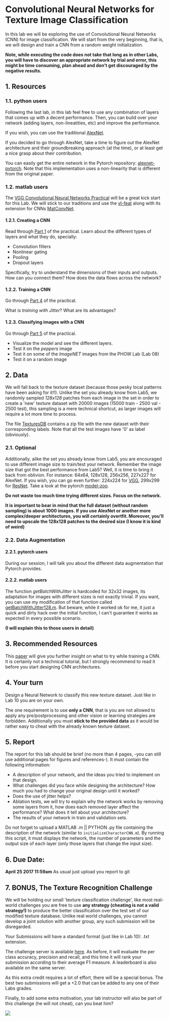 # Convolutional Neural Networks for Texture Image Classification
In this lab we will be exploring the use of Convolutional Neural Networks (CNN) for image classification. We will start from the very beginning, that is, we will design and train a CNN from a random weight initialization.

**Note, while executing the code does not take that long as in other Labs, you will have to discover an appropriate network by trial and error, this might be time consuming, plan ahead and don't get discouraged by the negative results.**

## 1. Resources

### 1.1. python users
Following the last lab, in this lab feel free to use any combination of layers that comes up with a decent performance. Then, you can build over your network (adding layers, non-lineatities, etc) and improve the performance. 

If you wish, you can use the traditional [AlexNet](https://papers.nips.cc/paper/4824-imagenet-classification-with-deep-convolutional-neural-networks.pdf). 

If you decided to go through AlexNet, take a time to figure out the AlexNet architecture and their groundbreaking approach (at the time), or at least get a nice grasp about their contribution. 

You can easily get the entire network in the Pytorch repository: [alexnet-pytorch](https://github.com/pytorch/vision/blob/master/torchvision/models/alexnet.py). Note that this implementation uses a non-linearity that is different from the original paper. 

### 1.2. matlab users

The [VGG Convolutional Neural Networks Practical](http://www.robots.ox.ac.uk/~vgg/practicals/cnn/index.html) will be a great kick start for this Lab. We will stick to our traditions and use the [vl-feat](http://www.vlfeat.org/matlab/matlab.html) along with its extension for CNNs [MatConvNet](http://www.vlfeat.org/matconvnet/functions/). 


#### 1.2.1. Creating a CNN
Read through [Part 1](http://www.robots.ox.ac.uk/~vgg/practicals/cnn/index.html#part1) of the practical.
Learn about the different types of layers and what they do, specially:

- Convolution filters
- Nonlinear gating
- Pooling
- Dropout layers

Specifically, try to understand the dimensions of their inputs and outputs. How can you connect them? How does the data flows across the network?

#### 1.2.2. Training a CNN

Go through [Part 4](http://www.robots.ox.ac.uk/~vgg/practicals/cnn/index.html#part-4-learning-a-character-cnn) of the practical.

What is *training with Jitter*?
What are its advantages?

#### 1.2.3. Classifying images with a CNN

Go through [Part 5](http://www.robots.ox.ac.uk/~vgg/practicals/cnn/index.html#part-5-using-pretrained-models) of the practical.

- Visualize the model and see the different layers.
- Test it on the *peppers* image
- Test it on some of the *ImageNET* images from the PHOW Lab (Lab 08)
- Test it on a random image

## 2. Data

We will fall back to the texture dataset (because those pesky local patterns have been asking for it!!). Unlike the set you already know from Lab5, we randomly sampled *128x128* patches from each image in the set in order to create a 'new' texture dataset with 20000 images (15000 train - 2500 val - 2500 test), this sampling is a mere technical shortcut, as larger images will require a lot more time to process.

The file [TexturesDB](http://157.253.63.7/texturesCNN.zip) contains a zip file with the new dataset with their corresponding labels. Note that all the test images have '0' as label (obviously).

### 2.1. Optional

Additionally, alike the set you already know from Lab5, you are encouraged to use different image size to train/test your network. Remember the image size that got the best performance from Lab5? Well, it is time to bring it back from oblivion. For instance: 64x64, 128x128, 256x256, 227x227 for AlexNet. If you wish, you can go even further: 224x224 for [VGG](https://github.com/pytorch/vision/blob/master/torchvision/models/vgg.py), 299x299 for [ResNet](https://github.com/pytorch/vision/blob/master/torchvision/models/resnet.py). Take a look at the pytorch [model-zoo](https://github.com/pytorch/vision/tree/master/torchvision/models). 

**Do not waste too much time trying different sizes. Focus on the network.**

**It is important to bear in mind that the full dataset (without random sampling) is about 1000 images. If you use AlexNet or another more complex/deeper architectures, you will certainly overtfit. Moreover, you'll need to upscale the 128x128 patches to the desired size (I know it is kind of weird)** 

### 2.2. Data Augmentation

#### 2.2.1. pytorch users

During our session, I will talk you about the different data augmentation that Pytorch provides.

#### 2.2.2. matlab users
The function *getBatchWithJitter* is hardcoded for 32x32 images, its adaptation for images with different sizes is not exactly trivial. If you want, you can use my modification of that function called [getBatchWithJitter128.m](http://157.253.63.7/getBatchWithJitter128.m). But beware, while it worked ok for me, it just a quick and dirty hack over the initial function, I can't guarantee it works as expected in every possible scenario.

**(I will explain this to those users in detail)**

## 3. Recommended Resources
This [paper](https://arxiv.org/abs/1407.1610) will give you further insight on what to try while training a CNN. It is certainly not a technical tutorial, but I strongly recommend to read it before you start designing CNN architectures.

## 4. Your turn

Design a Neural Network to classify this new texture dataset. Just like in Lab 10 you are on your own. 

The one requirement is to use **only a CNN**, that is you are not allowed to apply any pre/postprocessing and other vision or learning strategies are forbidden. Additionally you must **stick to the provided data** as it would be rather easy to cheat with the already known texture dataset.

## 5. Report
The report for this lab should be brief (no more than 4 pages, -you can still use additional pages for figures and references-). It must contain the following information:

- A description of your network, and the ideas you tried to implement on that design.
- What challenges did you face while designing the architecture? How much you had to change your original design until it worked?
- Does the use of jitter helps?
- Ablation tests, we will try to explain why the network works by removing some layers from it, how does each removed layer affect the performance? What does it tell about your architecture?
- The results of your network in train and validation sets.

Do not forget to upload a MATLAB .m || PYTHON .py file containing the description of the network (similar to ``initializeCharacterCNN.m``). By running this script, it must displays the network, the number of parameters and the output size of each layer (only those layers that change the input size).

## 6. Due Date:
**April 25 2017 11:59am** As usual just upload you report to git

## 7. BONUS, The Texture Recognition Challenge 
We will be holding our small 'texture classification challenge', like most real-world challenges you are free to use **any strategy (cheating is not a valid strategy!)** to produce the better classification over the test set of our modified texture database. Unlike real world challenges, you cannot develop a joint solution with another group, any such submission will be disregarded. 

Your Submissions will have a standard format (just like in Lab 10): *.txt* extension. 

The challenge server is available [here](http://157.253.199.141:3000). As before, it will evaluate the per class accuracy, precision and recall, and this time it will rank your submission according to their average F1 measure. A leaderboard is also available on the same server. 

As this extra credit requires a lot of effort, there will be a special bonus. The best two submissions will get a +2.0 that can be added to any one of their Labs grades. 

Finally, to add some extra motivation, your lab instructor will also be part of this challenge (he will not cheat), can you beat him?

![](https://media.giphy.com/media/26BRzQS5HXcEWM7du/giphy.gif)


